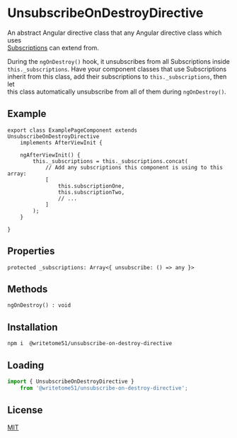 # UnsubscribeOnDestroyDirective

An abstract Angular directive class that any Angular directive class which uses  
[Subscriptions](https://rxjs-dev.firebaseapp.com/api/index/class/Subscription) can extend 
from.

During the `ngOnDestroy()` hook, it unsubscribes from all Subscriptions inside   
`this._subscriptions`. 
Have your component classes that use Subscriptions  
inherit from this class, add their subscriptions to `this._subscriptions`, then let  
this class automatically unsubscribe from all of them during `ngOnDestroy()`.  


## Example
```
export class ExamplePageComponent extends UnsubscribeOnDestroyDirective
    implements AfterViewInit {

    ngAfterViewInit() {
        this._subscriptions = this._subscriptions.concat(
            // Add any subscriptions this component is using to this array:
            [
                this.subscriptionOne,
                this.subscriptionTwo,
                // ...
            ]
        );
    }

}
``` 

## Properties
```
protected _subscriptions: Array<{ unsubscribe: () => any }>
```


## Methods
```
ngOnDestroy() : void
``` 


## Installation

`npm i  @writetome51/unsubscribe-on-destroy-directive`

## Loading
```ts
import { UnsubscribeOnDestroyDirective } 
	from '@writetome51/unsubscribe-on-destroy-directive';
```

## License
[MIT](https://choosealicense.com/licenses/mit/)

